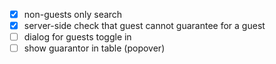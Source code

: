- [x] non-guests only search
- [x] server-side check that guest cannot guarantee for a guest
- [ ] dialog for guests toggle in
- [ ] show guarantor in table (popover)
